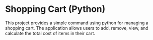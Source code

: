# Shopping Cart (Python)
This project provides a simple command using python for managing a shopping cart. The application allows users to add, remove, view, and calculate the total cost of items in their cart.
